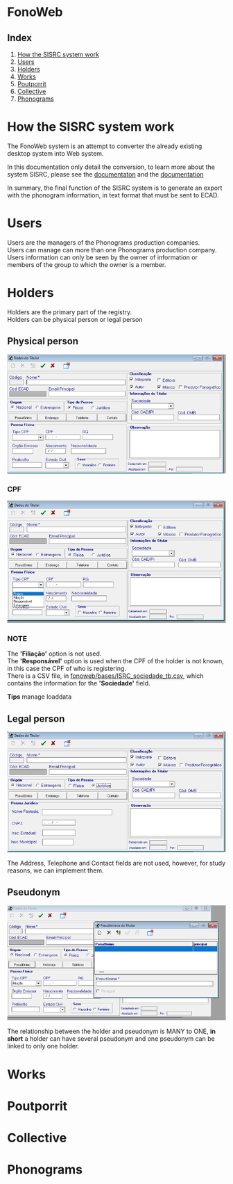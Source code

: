 # FonoWeb

## Index

1. [How the SISRC system work](#how-the-sisrc-system-work-)
2. [Users](#users)
2. [Holders](#holders)
3. [Works](#works)
4. [Poutporrit](#poutporrit-)
5. [Collective](#collective)
6. [Phonograms](#phonograms)

# How the SISRC system work

The FonoWeb system is an attempt to converter the already existing desktop system into Web system.

In this documentation only detail the conversion, to learn more about the system SISRC, please see the
[documentaton](https://pro-musicabr.org.br/isrc/pt-br/why-use/isrc-administration/index.html) and the
[documentation](./manualISRC.pdf)

In summary, the final function of the SISRC system is to generate an export with the phonogram information, in text
format that must be
sent to ECAD.

# Users

Users are the managers of the Phonograms production companies.  
Users can manage can more than one Phonograms production company.  
Users information can only be seen by the owner of information or members of the group to which the owner is a member.

# Holders

Holders are the primary part of the registry.  
Holders can be physical person or legal person

## Physical person

![physical_person.png](physical_person.png)

### CPF

![cpf.png](cpf.png)

### NOTE

The **'Filiação'** option is not used.  
The **'Responsável'** option is used when the CPF of the holder is not known, in this case the CPF of
who is registering.  
There is a CSV file, in [fonoweb/bases/ISRC_sociedade_tb.csv](../bases/ISRC_sociedade_tb.csv), which contains the
information for the **'Sociedade'** field.

**Tips**
manage loaddata

## Legal person

![legal_person.png](legal_person.png)

The Address, Telephone and Contact fields are not used, however, for study reasons, we can implement them.

## Pseudonym

![pseudonym.png](pseudonym.png)

The relationship between the holder and pseudonym is MANY to ONE, **in short** a holder can have several pseudonym
and one pseudonym can be linked to only one holder.

# Works

# Poutporrit

# Collective

# Phonograms